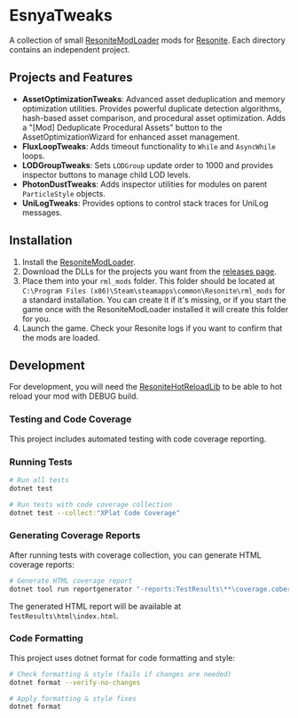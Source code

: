# EsnyaTweaks

A collection of small [ResoniteModLoader](https://github.com/resonite-modding-group/ResoniteModLoader) mods for [Resonite](https://resonite.com/). Each directory contains an independent project.

## Projects and Features

- **AssetOptimizationTweaks**: Advanced asset deduplication and memory optimization utilities. Provides powerful duplicate detection algorithms, hash-based asset comparison, and procedural asset optimization. Adds a "[Mod] Deduplicate Procedural Assets" button to the AssetOptimizationWizard for enhanced asset management.
- **FluxLoopTweaks**: Adds timeout functionality to `While` and `AsyncWhile` loops.
- **LODGroupTweaks**: Sets `LODGroup` update order to 1000 and provides inspector buttons to manage child LOD levels.
- **PhotonDustTweaks**: Adds inspector utilities for modules on parent `ParticleStyle` objects.
- **UniLogTweaks**: Provides options to control stack traces for UniLog messages.

## Installation

1. Install the [ResoniteModLoader](https://github.com/resonite-modding-group/ResoniteModLoader).
2. Download the DLLs for the projects you want from the [releases page](https://github.com/esnya/ResoniteEsnyaTweaks/releases/latest).
3. Place them into your `rml_mods` folder. This folder should be located at `C:\Program Files (x86)\Steam\steamapps\common\Resonite\rml_mods` for a standard installation. You can create it if it's missing, or if you start the game once with the ResoniteModLoader installed it will create this folder for you.
4. Launch the game. Check your Resonite logs if you want to confirm that the mods are loaded.

## Development

For development, you will need the [ResoniteHotReloadLib](https://github.com/Nytra/ResoniteHotReloadLib) to be able to hot reload your mod with DEBUG build.

### Testing and Code Coverage

This project includes automated testing with code coverage reporting.

### Running Tests

```bash
# Run all tests
dotnet test

# Run tests with code coverage collection
dotnet test --collect:"XPlat Code Coverage"
```

### Generating Coverage Reports

After running tests with coverage collection, you can generate HTML coverage reports:

```bash
# Generate HTML coverage report
dotnet tool run reportgenerator "-reports:TestResults\**\coverage.cobertura.xml" "-targetdir:TestResults\html" "-reporttypes:Html;HtmlSummary;Badges;TextSummary"
```

The generated HTML report will be available at `TestResults\html\index.html`.

### Code Formatting

This project uses dotnet format for code formatting and style:

```bash
# Check formatting & style (fails if changes are needed)
dotnet format --verify-no-changes

# Apply formatting & style fixes
dotnet format
```
